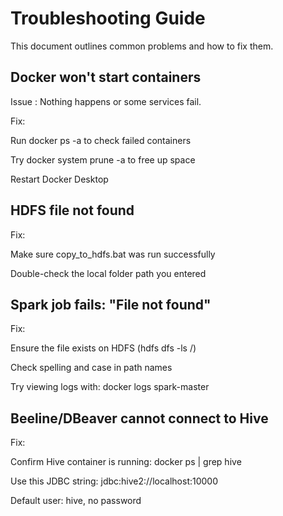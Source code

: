 #  Troubleshooting Guide

This document outlines common problems and how to fix them.

## Docker won't start containers


Issue : Nothing happens or some services fail.

Fix:

Run docker ps -a to check failed containers

Try docker system prune -a to free up space

Restart Docker Desktop
## HDFS file not found

Fix:

Make sure copy_to_hdfs.bat was run successfully

Double-check the local folder path you entered

## Spark job fails: "File not found"

Fix:

Ensure the file exists on HDFS (hdfs dfs -ls /)

Check spelling and case in path names

Try viewing logs with:
docker logs spark-master

##  Beeline/DBeaver cannot connect to Hive

Fix:

Confirm Hive container is running:
docker ps | grep hive

Use this JDBC string:
jdbc:hive2://localhost:10000

Default user: hive, no password
